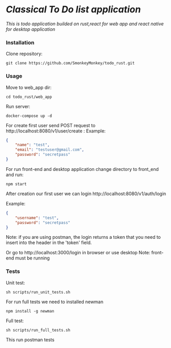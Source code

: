 # _Classical To Do list application_
 _This is todo application builded on rust,react for web app and react native for desktop application_



###  Installation
Clone repository:
```
git clone https://github.com/SmonkeyMonkey/todo_rust.git
```
### Usage
Move to web_app dir:
```
cd todo_rust/web_app
```
Run server:
```
docker-compose up -d
```
For create first user send POST request to http://localhost:8080/v1/user/create :
Example:
```json 
{
    "name": "test",
    "email": "testuser@gmail.com",
    "password": "secretpass"
}
```

For run front-end and desktop application change directory to front_end and run:
```
npm start
```

After creation our first user we can login http://localhost:8080/v1/auth/login

Example:
```json
{
    "username": "test",
    "password": "secretpass"
}
```
Note: if you are using postman, the login returns a token that you need to insert into the header in the 'token' field.

Or go to http://localhost:3000/login in browser or use desktop 
Note: front-end must be running


### Tests
Unit test:
```
sh scripts/run_unit_tests.sh
```

For run full tests we need to installed newman
```
npm install -g newman
```
Full test:
```
sh scripts/run_full_tests.sh
```
This run postman tests 
